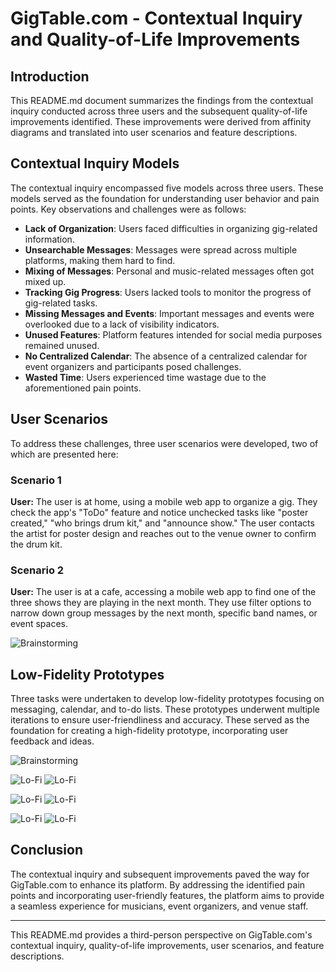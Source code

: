 # GigTable.com - Contextual Inquiry and Quality-of-Life Improvements

## Introduction

This README.md document summarizes the findings from the contextual inquiry conducted across three users and the subsequent quality-of-life improvements identified. These improvements were derived from affinity diagrams and translated into user scenarios and feature descriptions.

## Contextual Inquiry Models

The contextual inquiry encompassed five models across three users. These models served as the foundation for understanding user behavior and pain points. Key observations and challenges were as follows:

- **Lack of Organization**: Users faced difficulties in organizing gig-related information.
- **Unsearchable Messages**: Messages were spread across multiple platforms, making them hard to find.
- **Mixing of Messages**: Personal and music-related messages often got mixed up.
- **Tracking Gig Progress**: Users lacked tools to monitor the progress of gig-related tasks.
- **Missing Messages and Events**: Important messages and events were overlooked due to a lack of visibility indicators.
- **Unused Features**: Platform features intended for social media purposes remained unused.
- **No Centralized Calendar**: The absence of a centralized calendar for event organizers and participants posed challenges.
- **Wasted Time**: Users experienced time wastage due to the aforementioned pain points.

## User Scenarios

To address these challenges, three user scenarios were developed, two of which are presented here:

### Scenario 1
**User:** The user is at home, using a mobile web app to organize a gig. They check the app's "ToDo" feature and notice unchecked tasks like "poster created," "who brings drum kit," and "announce show." The user contacts the artist for poster design and reaches out to the venue owner to confirm the drum kit.

### Scenario 2
**User:** The user is at a cafe, accessing a mobile web app to find one of the three shows they are playing in the next month. They use filter options to narrow down group messages by the next month, specific band names, or event spaces.

![Brainstorming](figures/brainstorming1.png)

## Low-Fidelity Prototypes

Three tasks were undertaken to develop low-fidelity prototypes focusing on messaging, calendar, and to-do lists. These prototypes underwent multiple iterations to ensure user-friendliness and accuracy. These served as the foundation for creating a high-fidelity prototype, incorporating user feedback and ideas.

![Brainstorming](figures/brainstorming2.png)

![Lo-Fi](figures/lofi1a.png)
![Lo-Fi](figures/lofi1b.png)

![Lo-Fi](figures/lofi2a.png)
![Lo-Fi](figures/lofi2b.png)

![Lo-Fi](figures/lofi3a.png)
![Lo-Fi](figures/lofi3b.png)

## Conclusion

The contextual inquiry and subsequent improvements paved the way for GigTable.com to enhance its platform. By addressing the identified pain points and incorporating user-friendly features, the platform aims to provide a seamless experience for musicians, event organizers, and venue staff.


---

This README.md provides a third-person perspective on GigTable.com's contextual inquiry, quality-of-life improvements, user scenarios, and feature descriptions.
